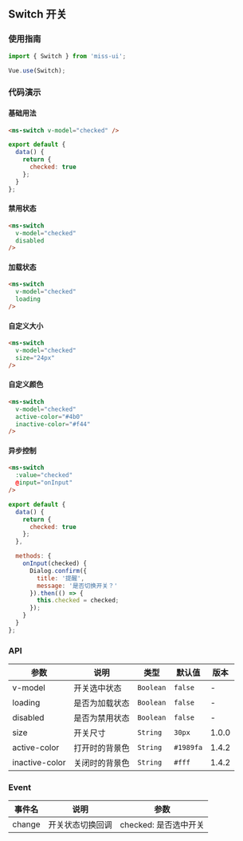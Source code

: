 ## Switch 开关

### 使用指南
``` javascript
import { Switch } from 'miss-ui';

Vue.use(Switch);
```

### 代码演示

#### 基础用法

```html
<ms-switch v-model="checked" />
```

```javascript
export default {
  data() {
    return {
      checked: true
    };
  }
};  
```

#### 禁用状态

```html
<ms-switch
  v-model="checked"
  disabled
/>
```

#### 加载状态

```html
<ms-switch
  v-model="checked"
  loading
/>
```

#### 自定义大小

```html
<ms-switch
  v-model="checked"
  size="24px"
/>
```

#### 自定义颜色

```html
<ms-switch
  v-model="checked"
  active-color="#4b0"
  inactive-color="#f44"
/>
```

#### 异步控制

```html
<ms-switch
  :value="checked"
  @input="onInput"
/>
```

```js
export default {
  data() {
    return {
      checked: true
    };
  },

  methods: {
    onInput(checked) {
      Dialog.confirm({
        title: '提醒',
        message: '是否切换开关？'
      }).then(() => {
        this.checked = checked;
      });
    }
  }
}; 
```

### API

| 参数 | 说明 | 类型 | 默认值 | 版本 |
|------|------|------|------|------|
| v-model | 开关选中状态 | `Boolean` | `false` | - |
| loading | 是否为加载状态 | `Boolean` | `false` | - |
| disabled | 是否为禁用状态 | `Boolean` | `false` | - |
| size | 开关尺寸 | `String` | `30px` | 1.0.0 |
| active-color | 打开时的背景色 | `String` | `#1989fa` | 1.4.2 |
| inactive-color | 关闭时的背景色 | `String` | `#fff` | 1.4.2 |

### Event

| 事件名 | 说明 | 参数 |
|------|------|------|
| change | 开关状态切换回调 | checked: 是否选中开关 |
